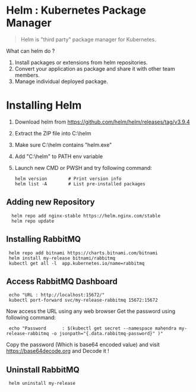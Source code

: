 # Helm : Kubernetes Package Manager

> Helm is "third party" package manager for Kubernetes.

What can helm do ?
1. Install packages or extensions from helm repositories.
1. Convert your application as package and share it with other team members.
1. Manage individual deployed package.

# Installing Helm

1. Download helm from https://github.com/helm/helm/releases/tag/v3.9.4
1. Extract the ZIP file into C:\helm
1. Make sure C:\helm contains "helm.exe"
1. Add "C:\helm" to PATH env variable
1. Launch new CMD or PWSH and try following command:

	```
	helm version		# Print version info
	helm list -A		# List pre-installed packages
	```
## Adding new Repository

```
  helm repo add nginx-stable https://helm.nginx.com/stable
  helm repo update
```

## Installing RabbitMQ

```
 helm repo add bitnami https://charts.bitnami.com/bitnami
 helm install my-release bitnami/rabbitmq
 kubectl get all -l  app.kubernetes.io/name=rabbitmq
```

## Access RabbitMQ Dashboard

```
 echo "URL : http://localhost:15672/"
 kubectl port-forward svc/my-release-rabbitmq 15672:15672
```

Now access the URL using any web browser
Get the password using following command:

```
 echo "Password      : $(kubectl get secret --namespace mahendra my-release-rabbitmq -o jsonpath="{.data.rabbitmq-password}" )"  
```
Copy the password (Which is base64 encoded value) and visit https://base64decode.org
and Decode it !

## Uninstall RabbitMQ

```
 helm uninstall my-release
```

